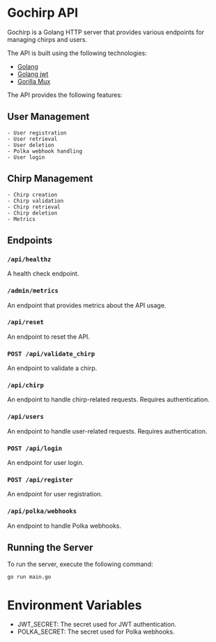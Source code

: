 # Gochirp API

Gochirp is a Golang HTTP server that provides various endpoints for managing chirps and users.

The API is built using the following technologies:

- [Golang](https://golang.org/)
- [Golang jwt](https://golang-jwt.github.io/jwt/)
- [Gorilla Mux](https://github.com/gorilla/mux)


The API provides the following features:
## User Management
    - User registration
    - User retrieval
    - User deletion
    - Polka webhook handling
    - User login
## Chirp Management
    - Chirp creation
    - Chirp validation
    - Chirp retrieval
    - Chirp deletion
    - Metrics

## Endpoints

### `/api/healthz`

A health check endpoint.

### `/admin/metrics`

An endpoint that provides metrics about the API usage.

### `/api/reset`

An endpoint to reset the API.

### `POST /api/validate_chirp`

An endpoint to validate a chirp.

### `/api/chirp`

An endpoint to handle chirp-related requests. Requires authentication.

### `/api/users`

An endpoint to handle user-related requests. Requires authentication.

### `POST /api/login`

An endpoint for user login.

### `POST /api/register`

An endpoint for user registration.

### `/api/polka/webhooks`

An endpoint to handle Polka webhooks.

## Running the Server

To run the server, execute the following command:

```sh
go run main.go
```
#  Environment Variables
- JWT_SECRET: The secret used for JWT authentication.
- POLKA_SECRET: The secret used for Polka webhooks.

